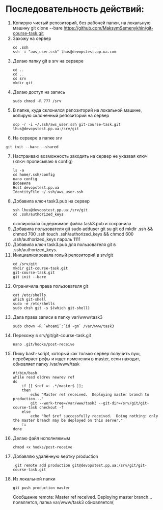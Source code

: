 # Последовательность действий:

1. Копирую чистый репозиторий, без рабочей папки, на локальную машину
   git clone --bare https://github.com/MaksymSemenykhin/git-course-task.git
2. Захожу на сервер
   ```
   cd .ssh
   ssh -i "aws_user.ssh" lhus@devopstest.pp.ua.com
   ```
3. Делаю папку git в srv на сервере
   ```
   cd ..
   cd ..
   cd srv
   mkdir git 
   ```
4. Делаю доступ на запись 
   ```
   sudo chmod -R 777 /srv 
   ```
5. В папке, куда склонился репозиторий на локальной машине, копирую склоненный репозиторий на сервер
   ```
   scp -r -i ~/.ssh/aws_user.ssh git-course-task.git lhus@devopstest.pp.ua:/srv/git
   ```
6. На сервере в папке srv
  ```
  git init --bare --shared
  ```
7. Настраиваю возможность заходить на сервер не указвая ключ (ключ прописываю в config) 
   ```
   ls -a
   cd home/.ssh/config
   nano config
   Добавила 
   Host devopstest.pp.ua
   IdentityFile ~/.ssh/aws_user.ssh
   ```
8. Добавила ключ task3.pub на сервер
   ```
   ssh lhus@devopstest.pp.ua:/srv/git
   cd .ssh/authorized_keys  
   ```
   скопировала содержимое файла task3.pub и сохранила
9. Добавила пользователя git
   sudo adduser git
   su git
   cd
   mkdir .ssh && chmod 700 .ssh
   touch .ssh/authorized_keys && chmod 600 .ssh/authorized_keys 
   пароль 1111 
10. Добавила ключ task3.pub для пользователя git в .ssh/authorized_keys.                   
11. Инициализировала голый репозиторий в srv/git
    ```
    cd /srv/git
    mkdir git-course-task.git
    git-course-task.git
    git init --bare
    ```
12. Ограничила права пользователя git
    ```
    cat /etc/shells   
    which git-shell   
    sudo -e /etc/shells
    sudo chsh git -s $(which git-shell)
    ```
13. Дала права записи в папку var/www/task3
    ```
    sudo chown -R `whoami`:`id -gn` /var/www/task3
    ```
14. Перехожу в srv/git/git-course-task.git
    ```
    nano .git/hooks/post-receive
    ```
15. Пишу bash-script, который как только сервер получить пуш, перебирает рефы и ищет изменения в master, 
    если находит, обновляет папку /var/www/task
    ```
    #!/bin/bash
    while read oldrev newrev ref
    do
        if [[ $ref =~ .*/master$ ]];
        then
            echo "Master ref received.  Deploying master branch to production..."
            git --work-tree=/var/www/task3 --git-dir=/srv/git/git-course-task checkout -f
        else
            echo "Ref $ref successfully received.  Doing nothing: only the master branch may be deployed on this server."
        fi
    done
    ```
16. Делаю файл исполняемым
    ```
    chmod +x hooks/post-receive
    ```
17. Добавляю удалённую вертку production 
    ```
     git remote add production git@devopstest.pp.ua:/srv/git/git-course-task.git
     ```
18. Из локальной папки
    ```
    git push production master
    ```
    Сообщение remote: Master ref received.  Deploying master branch... появляется, папка var/www/task3 обновляется{         

